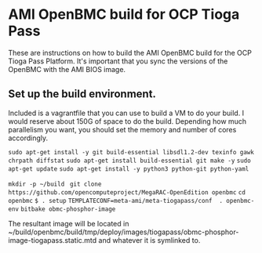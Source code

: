 # AMI OpenBMC build for OCP Tioga Pass

These are instructions on how to build the AMI OpenBMC build for the OCP Tioga Pass Platform. It's important that you sync the versions of the OpenBMC with the AMI BIOS image.

## Set up the build environment.

Included is a vagrantfile that you can use to build a VM to do your build. I would reserve about 150G of space to do the build. Depending how much parallelism you want, you should set the memory and number of cores accordingly.

``` sudo apt-get install -y git build-essential libsdl1.2-dev texinfo gawk chrpath diffstat ```
``` sudo apt-get install build-essential git make -y ```
``` sudo apt-get update ```
``` sudo apt-get install -y python3 python-git python-yaml ```

``` mkdir -p ~/build ```
```  git clone https://github.com/opencomputeproject/MegaRAC-OpenEdition openbmc ```
``` cd openbmc ```
``` $ . setup ```
``` TEMPLATECONF=meta-ami/meta-tiogapass/conf  . openbmc-env ```
``` bitbake obmc-phosphor-image ```

The resultant image will be located in ~/build/openbmc/build/tmp/deploy/images/tiogapass/obmc-phosphor-image-tiogapass.static.mtd and whatever it is symlinked to.



